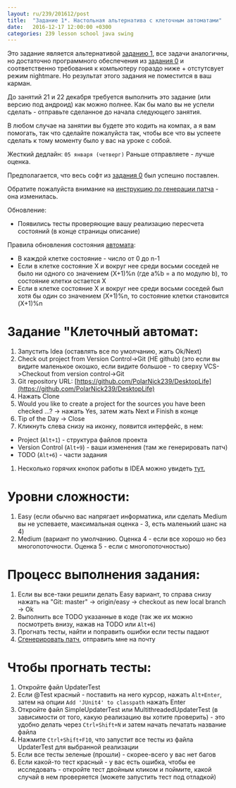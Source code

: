 ```yaml
---
layout: ru/239/201612/post
title:  "Задание 1*. Настольная альтернатива с клеточным автоматами"
date:   2016-12-17 12:00:00 +0300
categories: 239 lesson school java swing
---
```


Это задание является альтернативой [заданию 1](/lessons/239/lesson/school/android/java/2016/12/14/android-life.html), все задачи аналогичны, но достаточно программного обеспечения из [задания 0](/lessons/239/lesson/school/java/2016/12/10/Java.html) и соответственно требования к компьютеру гораздо ниже + отстутсвует режим nightmare. Но результат этого задания не поместится в ваш карман.

До занятий 21 и 22 декабря требуется выполнить это задание (или версию под андроид) как можно полнее. Как бы мало вы не успели сделать - отправьте сделанное до начала следующего занятия.

В любом случае на занятии вы будете это кодить на компах, а я вам помогать, так что сделайте пожалуйста так, чтобы все что вы успеете сделать к тому моменту было у вас на уроке с собой.

Жесткий дедлайн: `05 января (четверг)` Раньше отправляете - лучше оценка.

Предполагается, что весь софт из [задания 0](/lessons/239/lesson/school/java/2016/12/10/Java.html) был успешно поставлен.

Обратите пожалуйста внимание на [инструкцию по генерации патча](/lessons/239/lesson/school/1703/05/16/Patch.html) - она изменилась.

Обновление:

 - Появились тесты проверяющие вашу реализацию пересчета состояний (в конце страницы описание)

Правила обновления состояния [автомата](https://en.wikipedia.org/wiki/Cyclic_cellular_automaton):

 - В каждой клетке состояние - число от 0 до n-1
 - Если в клетке состояние X и вокруг нее среди восьми соседей не было ни одного со значением (X+1)%n (где a%b = a по модулю b), то состояние клетки остается X
 - Если в клетке состояние X и вокруг нее среди восьми соседей был хотя бы один со значением (X+1)%n, то состояние клетки становится (X+1)%n

Задание "Клеточный автомат:
===========================
1. Запустить Idea (оставлять все по умолчанию, жать Ok/Next)
1. Check out project from Version Control->Git (НЕ github) (это если вы видите маленькое окошко, если видите большое - то сверху VCS->Checkout from version control->Git
1. Git repository URL: [https://github.com/PolarNick239/DesktopLife](https://github.com/PolarNick239/DesktopLife)
1. Нажать Clone
1. Would you like to create a project for the sources you have been checked ...? -> нажать Yes, затем жать Next и Finish в конце
1. Tip of the Day -> Close
1. Кликнуть слева снизу на иконку, появится интерфейс, в нем:
 - Project (`Alt+1`) - структура файлов проекта
 - Version Control (`Alt+9`) - ваши изменения (там же генерировать патч)
 - TODO (`Alt+6`) - части задания
1. Несколько горячих кнопок работы в IDEA можно увидеть [тут.](/lessons/239/lesson/school/1914/08/18/IDEA-hotkeys.html)

Уровни сложности:
=================
1. Easy (если обычно вас напрягает информатика, или сделать Medium вы не успеваете, максимальная оценка - 3, есть маленький шанс на 4)
1. Medium (вариант по умолчанию. Оценка 4 - если все хорошо но без многопоточности. Оценка 5 - если с многопоточностью)

Процесс выполнения задания:
===========================
1. Если вы все-таки решили делать Easy вариант, то справа снизу нажать на "Git: master" -> origin/easy -> checkout as new local branch -> Ok
3. Выполнить все TODO указанные в коде (так же их можно посмотреть внизу, нажав на TODO или `Alt+6`)
4. Прогнать тесты, найти и поправить ошибки если тесты падают
6. [Сгенерировать патч](/lessons/239/lesson/school/1703/05/16/Patch.html), отправить мне на почту

Чтобы прогнать тесты:
=====================
1. Откройте файл UpdaterTest
1. Если @Test красный - поставить на него курсор, нажать `Alt+Enter`, затем на опции `Add 'JUnit4' to classpath` нажать Enter
1. Откройте файл SimpleUpdaterTest или MultithreadedUpdaterTest (в зависимости от того, какую реализацию вы хотите проверить) - это удобно делать через `Ctrl+Shift+N` и затем начать печатать название файла
1. Нажмите `Ctrl+Shift+F10`, что запустит все тесты из файла UpdaterTest для выбранной реализации
1. Если все тесты зеленые (прошли) - скорее-всего у вас нет багов
1. Если какой-то тест красный - у вас есть ошибка, чтобы ее исследовать - откройте тест двойным кликом и поймите, какой случай в нем проверяется (можете запустить тест под отладкой)
